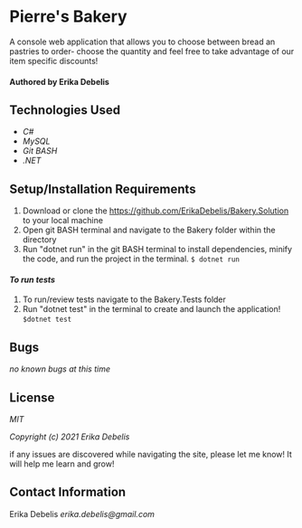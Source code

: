 # Pierre's Bakery

A console web application that allows you to choose between bread an pastries to order- choose the quantity and feel free to take advantage of our item specific discounts!

#### Authored by Erika Debelis

## Technologies Used

* _C#_
* _MySQL_
* _Git BASH_
* _.NET_

## Setup/Installation Requirements

1. Download or clone the https://github.com/ErikaDebelis/Bakery.Solution to your local machine
2. Open git BASH terminal and navigate to the Bakery folder within the directory
3. Run "dotnet run" in the git BASH terminal to install dependencies, minify the code, and run the project in the terminal.
    ``$ dotnet run``
#### _To run tests_ ####
1. To run/review tests navigate to the Bakery.Tests folder
2. Run "dotnet test" in the terminal to create and launch the application!
    ``$dotnet test``

## Bugs

_no known bugs at this time_

## License

_MIT_

_Copyright (c) 2021 Erika Debelis_

if any issues are discovered while navigating the site, please let me know! It will help me learn and grow!

## Contact Information

Erika Debelis _erika.debelis@gmail.com_